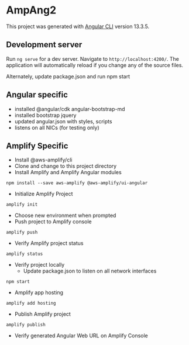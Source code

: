 # AmpAng2

This project was generated with [Angular CLI](https://github.com/angular/angular-cli) version 13.3.5.

## Development server

Run `ng serve` for a dev server. Navigate to `http://localhost:4200/`. The application will automatically reload if you change any of the source files.

Alternately, update package.json and run npm start

## Angular specific
- installed @angular/cdk angular-bootstrap-md
- installed bootstrap jquery
- updated angular.json with styles, scripts
- listens on all NICs (for testing only)

## Amplify Specific
- Install @aws-amplify/cli
- Clone and change to this project directory
- Install Amplify and Amplify Angular modules
```
npm install --save aws-amplify @aws-amplify/ui-angular
```
- Initialize Amplify Project
```
amplify init
```
- Choose new environment when prompted
- Push project to Amplify console
```
amplify push
```
- Verify Amplify project status
```
amplify status
```
- Verify project locally
  - Update package.json to listen on all network interfaces
```
npm start
```
- Amplify app hosting
```
amplify add hosting
```
- Publish Amplify project
```
amplify publish
```
- Verify generated Angular Web URL on Amplify Console

